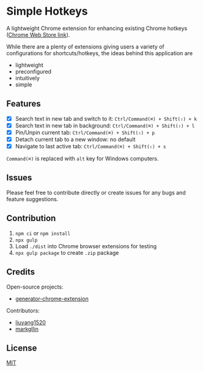 # Simple Hotkeys
A lightweight Chrome extension for enhancing existing Chrome hotkeys ([Chrome Web Store link](https://chrome.google.com/webstore/detail/simple-hotkeys/ciindhhkpajpgcpemjgpbbieiokifdeh/)).

While there are a plenty of extensions giving users a variety of configurations for shortcuts/hotkeys, the ideas behind this application are
- lightweight
- preconfigured
- intuitively
- simple


## Features
- [x] Search text in new tab and switch to it: `Ctrl/Command(⌘) + Shift(⇧) + k`
- [x] Search text in new tab in background: `Ctrl/Command(⌘) + Shift(⇧) + l`
- [x] Pin/Unpin current tab:  `Ctrl/Command(⌘) + Shift(⇧) + p`
- [x] Detach current tab to a new window: no default
- [x] Navigate to last active tab: `Ctrl/Command(⌘) + Shift(⇧) + s`

`Command(⌘)` is replaced with `alt` key for Windows computers.


## Issues
Please feel free to contribute directly or create issues for any bugs and feature suggestions.


## Contribution
1. `npm ci` or `npm install`
2. `npx gulp`
3. Load `./dist` into Chrome browser extensions for testing
4. `npx gulp package` to create `.zip` package


## Credits
Open-source projects:
- [generator-chrome-extension](https://github.com/yeoman/generator-chrome-extension)

Contributors:
- [liuyang1520](https://github.com/liuyang1520)
- [markgllin](https://github.com/markgllin)


## License
[MIT](http://opensource.org/licenses/MIT)

